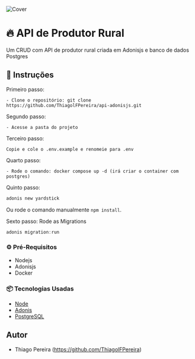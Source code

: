 ![Cover](https://miro.medium.com/v2/resize:fit:1400/format:webp/1*EV0GM5-4hB9fAqmNpPPHcQ.png)

# 🔥 API de Produtor Rural
Um CRUD com API de produtor rural criada em Adonisjs e banco de dados Postgres

## 🔨 Instruções

Primeiro passo:
```
- Clone o repositório: git clone https://github.com/ThiagolFPereira/api-adonisjs.git
```

Segundo passo:
```
- Acesse a pasta do projeto
```

Terceiro passo:
```
Copie e cole o .env.example e renomeie para .env
```

Quarto passo:
```
- Rode o comando: docker compose up -d (irá criar o container com postgres)
```

Quinto passo:
```bash
adonis new yardstick
```
Ou rode o comando manualmente `npm install`.

Sexto passo:
Rode as Migrations
```js
adonis migration:run
```

### ⚙️ Pré-Requisitos

- Nodejs
- Adonisjs
- Docker

### 📦 Tecnologias Usadas 

* [Node](https://www.npmjs.com/package/node)
* [Adonis](https://adonisjs.com/)
* [PostgreSQL](https://www.postgresql.org/)


## Autor
* Thiago Pereira (https://github.com/ThiagolFPereira)